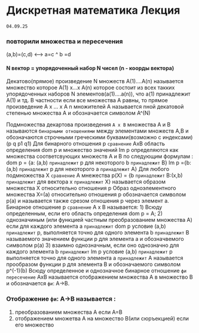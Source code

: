 # Дискретная математика Лекция
`04.09.25`
### повторили множества и пересечения
(a,b)=(c,d) <--> a=c ^ b =d
#### N вектор = упорядоченный набор N чисел (n - коорды вектора)
Декатово(прямое) произведение N множеств A(1)....A(n) называется множество которое A(1) x...x A(n) которое состоит из всех такких упорядоченных наборов N элементов(a(1)....a(n)), что a(1) принадлежит A(1) и тд. В частности если все множества А равны, то прямое произведение А х ... х А n множителей А называется  nной декатовой степенью множества А и обозначается символом A^(N)

Подмножества декартова произведения `A x B` множества А и В называются `бинарными отношениями` между элементами множеств A,B и обозначаются строчными греческими буквами(возможно с индексами) (p q p1 q1)
	Для бинарного отношения p `сравнение` AxB область определения dom p и множество значений Im p определяются как множества соответсвующих множеств A и В по следующим формулам :
		dom p = {a: (a,b) `принадлежит` p для некоторого b `принадлежит` B}
		lm p ={b: (a,b) `принадлежит` p для некоторого a `принадлежит` A}
	Для любого подмножества X `сравнение` А мнежества
		p(X) = {b `принадлежит` B:(x,b) `принадлежит` для вектора x `принадлежит` X}
	называется образом множества X относительно отношения p Образ одноэлементного множества X=(a) относительно отношения p обозначается символом p(a) и называется также срезом отношения p через элемент а.
Бинарное отношение p `сравнение` A x B  называется:
		1) Всюду определенным, если его область определения dom p = A;
		2) однозначиным (или функцией частным преобразованием множества А) если для каждого элемента a `принадлежит` dom p условие (a,b) `принадлежит` p, выполняется точно для одного элемента b `принадлежит` B называемого значением функции p для элемента a и обозначвемого символом p(a)
		3) взаимно однозначным, если оно однозначно для каждого элемента b `принадлежит` lm p условие (a,b) `принадлежит` p выполняется точно для одного элемента a `принадлежит` A называется прообразом функции p для элемента B и обозначаемого символом p^(-1)(b)
	Всюду определенное и однозначное бинарное отношение `фи` `пересечение` AxB называется отображением множества A в множество В и обозначается `фи`: A->B.

### Отображение `фи`: A->B называется :
1) преобразованием множества А если А=В
2) отображением множетва А на множество B(или сюръекцией) если его множество